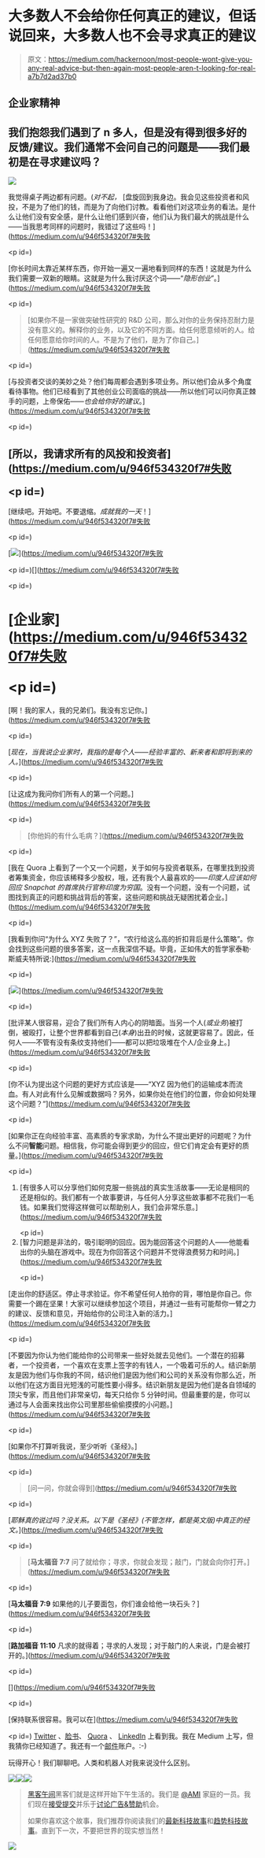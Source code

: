 # 大多数人不会给你任何真正的建议，但话说回来，大多数人也不会寻求真正的建议

> 原文：<https://medium.com/hackernoon/most-people-wont-give-you-any-real-advice-but-then-again-most-people-aren-t-looking-for-real-a7b7d2ad37b0>

## 企业家精神

## 我们抱怨我们遇到了 n 多人，但是没有得到很多好的反馈/建议。我们通常不会问自己的问题是——我们最初是在寻求建议吗？

![](img/261281cdc0728058a3e9e00b1f83c0c3.png)

我觉得桌子两边都有问题。(*对不起，* [盘旋回到我身边。我会见这些投资者和风投，不是为了他们的钱，而是为了向他们讨教。看看他们对这项业务的看法。是什么让他们没有安全感，是什么让他们感到兴奋，他们认为我们最大的挑战是什么——当我思考同样的问题时，我错过了这些吗！](https://medium.com/u/946f534320f7#失败</p></blockquote><p id=)

[你长时间太靠近某样东西，你开始一遍又一遍地看到同样的东西！这就是为什么我们需要一双新的眼睛。这就是为什么我讨厌这个词——“*隐形创业*”。](https://medium.com/u/946f534320f7#失败</p></blockquote><p id=)

> [如果你不是一家做突破性研究的 R&D 公司，那么对你的业务保持忍耐力是没有意义的。解释你的业务，以及它的不同方面。给任何愿意倾听的人。给任何愿意给你时间的人。不是为了他们，是为了你自己。](https://medium.com/u/946f534320f7#失败</p></blockquote><p id=)

[与投资者交谈的美妙之处？他们每周都会遇到多项业务。所以他们会从多个角度看待事物。他们已经看到了其他创业公司面临的挑战——所以他们可以问你真正棘手的问题，上帝保佑——*也会给你好的建议*。](https://medium.com/u/946f534320f7#失败</p></blockquote><p id=)

## [所以，我请求所有的风投和投资者](https://medium.com/u/946f534320f7#失败</p></blockquote><p id=)

[继续吧。开始吧。不要退缩。*成就我的一天*！](https://medium.com/u/946f534320f7#失败</p></blockquote><p id=)

[![](img/64749834199cfeb405349ff30149b0d5.png)](https://medium.com/u/946f534320f7#失败</p></blockquote><p id=)[](https://medium.com/u/946f534320f7#失败</p></blockquote><p id=)

# [企业家](https://medium.com/u/946f534320f7#失败</p></blockquote><p id=)

[啊！我的家人，我的兄弟们。我没有忘记你。](https://medium.com/u/946f534320f7#失败</p></blockquote><p id=)

[*现在，当我说企业家时，我指的是每个人——经验丰富的、新来者和即将到来的人。*](https://medium.com/u/946f534320f7#失败</p></blockquote><p id=)

[让这成为我问你们所有人的第一个问题。](https://medium.com/u/946f534320f7#失败</p></blockquote><p id=)

> [你他妈的有什么毛病？](https://medium.com/u/946f534320f7#失败</p></blockquote><p id=)

[我在 Quora 上看到了一个又一个问题，关于如何与投资者联系，在哪里找到投资者筹集资金，你应该稀释多少股权，哦，还有我个人最喜欢的——*印度人应该如何回应 Snapchat 的首席执行官称印度为穷国*。没有一个问题，没有一个问题，试图找到真正的问题和挑战背后的答案，这些问题和挑战无疑困扰着企业。](https://medium.com/u/946f534320f7#失败</p></blockquote><p id=)

[我看到你问“为什么 XYZ 失败了？”，“农行给这么高的折扣背后是什么策略”。你会找到这些问题的很多答案，这一点我深信不疑。毕竟，正如伟大的哲学家泰勒·斯威夫特所说:](https://medium.com/u/946f534320f7#失败</p></blockquote><p id=)

[![](img/9b2979b8141f2453481f478934ec1c6e.png)](https://medium.com/u/946f534320f7#失败</p></blockquote><p id=)

[批评某人很容易，迎合了我们所有人内心的阴暗面。当另一个人(*或业务*)被打倒，被殴打，让整个世界都看到自己(*本身*)出丑的时候，这就更容易了。因此，任何人——不管有没有条纹支持他们——都可以把垃圾堆在个人/企业身上。](https://medium.com/u/946f534320f7#失败</p></blockquote><p id=)

[你不认为提出这个问题的更好方式应该是——“XYZ 因为他们的运输成本而流血。有人对此有什么见解或数据吗？另外，如果你处在他们的位置，你会如何处理这个问题？”](https://medium.com/u/946f534320f7#失败</p></blockquote><p id=)

[如果你正在向经验丰富、高素质的专家求助，为什么不提出更好的问题呢？为什么不问**智能**问题。相信我，你可能会得到更少的回应，但它们肯定会有更好的质量。](https://medium.com/u/946f534320f7#失败</p></blockquote><p id=)

1.  [有很多人可以分享他们如何克服一些挑战的真实生活故事——无论是相同的还是相似的。我们都有一个故事要讲，与任何人分享这些故事都不花我们一毛钱。如果我们觉得这样做可以帮助别人，我们会非常乐意。](https://medium.com/u/946f534320f7#失败</p></blockquote><p id=)
2.  [智力问题是非法的，吸引聪明的回应。因为能回答这个问题的人——他能看出你的头脑在游戏中。现在为你回答这个问题并不觉得浪费努力和时间。](https://medium.com/u/946f534320f7#失败</p></blockquote><p id=)

[走出你的舒适区。停止寻求验证。你不希望任何人拍你的背，哪怕是你自己。你需要一个踢在坚果！大家可以继续参加这个项目，并通过一些有可能帮你一臂之力的建议、反馈和意见，开始给你的公司注入新的活力。](https://medium.com/u/946f534320f7#失败</p></blockquote><p id=)

[不要因为你认为他们能给你的公司带来一些好处就去见他们。一个潜在的招募者，一个投资者，一个喜欢在支票上签字的有钱人，一个吸着可乐的人。结识新朋友是因为他们与你我的不同，结识他们是因为他们和公司的关系没有你那么近，所以他们在这方面目光短浅的可能性要小得多。结识新朋友是因为他们是各自领域的顶尖专家，而且他们非常亲切，每天只给你 5 分钟时间。但最重要的是，你可以通过与人会面来找出你公司里那些偷偷摸摸的小问题。](https://medium.com/u/946f534320f7#失败</p></blockquote><p id=)

[如果你不打算听我说，至少听听《圣经》。](https://medium.com/u/946f534320f7#失败</p></blockquote><p id=)

> [问一问，你就会得到](https://medium.com/u/946f534320f7#失败</p></blockquote><p id=)

[*耶稣真的说过吗？没关系。以下是《圣经》(不管怎样，都是英文版)中真正的经文。*](https://medium.com/u/946f534320f7#失败</p></blockquote><p id=)

> [**马太福音 7:7**
> 问了就给你；寻求，你就会发现；敲门，门就会向你打开。](https://medium.com/u/946f534320f7#失败</p></blockquote><p id=)
> 
> [**马太福音 7:9**
> 如果他的儿子要面包，你们谁会给他一块石头？](https://medium.com/u/946f534320f7#失败</p></blockquote><p id=)
> 
> [**路加福音 11:10**
> 凡求的就得着；寻求的人发现；对于敲门的人来说，门是会被打开的。](https://medium.com/u/946f534320f7#失败</p></blockquote><p id=)

[](https://medium.com/u/946f534320f7#失败</p></blockquote><p id=)

[保持联系很容易。我可以在](https://medium.com/u/946f534320f7#失败</p></blockquote><p id=) [Twitter](http://twitter.com/@abyshake) 、[脸书](http://facebook.com/abyshake)、 [Quora](http://bit.ly/abyshake) 、 [LinkedIn](http://in.linkedin.com/in/abyshake) 上看到我。我在 Medium 上写，但我猜你已经知道了。我还有一个[邮件](mailto:mail@abyshake.com)账户。:-)

玩得开心！我们聊聊吧。人类和机器人对我来说没什么区别。

[![](img/50ef4044ecd4e250b5d50f368b775d38.png)](http://bit.ly/HackernoonFB)[![](img/979d9a46439d5aebbdcdca574e21dc81.png)](https://goo.gl/k7XYbx)[![](img/2930ba6bd2c12218fdbbf7e02c8746ff.png)](https://goo.gl/4ofytp)

> [黑客午间](http://bit.ly/Hackernoon)黑客们就是这样开始下午生活的。我们是 [@AMI](http://bit.ly/atAMIatAMI) 家庭的一员。我们现在[接受提交](http://bit.ly/hackernoonsubmission)并乐于[讨论广告&赞助](mailto:partners@amipublications.com)机会。
> 
> 如果你喜欢这个故事，我们推荐你阅读我们的[最新科技故事](http://bit.ly/hackernoonlatestt)和[趋势科技故事](https://hackernoon.com/trending)。直到下一次，不要把世界的现实想当然！

![](img/be0ca55ba73a573dce11effb2ee80d56.png)